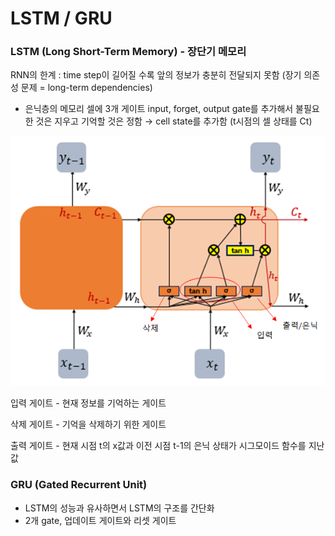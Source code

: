 # LSTM / GRU

### LSTM (Long Short-Term Memory) - 장단기 메모리

RNN의 한계 : time step이 길어질 수록 앞의 정보가 충분히 전달되지 못함 (장기 의존성 문제 = long-term dependencies)

- 은닉층의 메모리 셀에 3개 게이트 input, forget, output gate를 추가해서 불필요한 것은 지우고 기억할 것은 정함 → cell state를 추가함 (t시점의 셀 상태를 Ct)

![LSTM%20GRU%20c29f7aab49804f51a4e41706d5c8e763/Untitled.png](LSTM%20GRU%20c29f7aab49804f51a4e41706d5c8e763/Untitled.png)

입력 게이트 - 현재 정보를 기억하는 게이트

삭제 게이트 - 기억을 삭제하기 위한 게이트

출력 게이트 - 현재 시점 t의 x값과 이전 시점 t-1의 은닉 상태가 시그모이드 함수를 지난 값

### GRU (Gated Recurrent Unit)

- LSTM의 성능과 유사하면서 LSTM의 구조를 간단화
- 2개 gate, 업데이트 게이트와 리셋 게이트